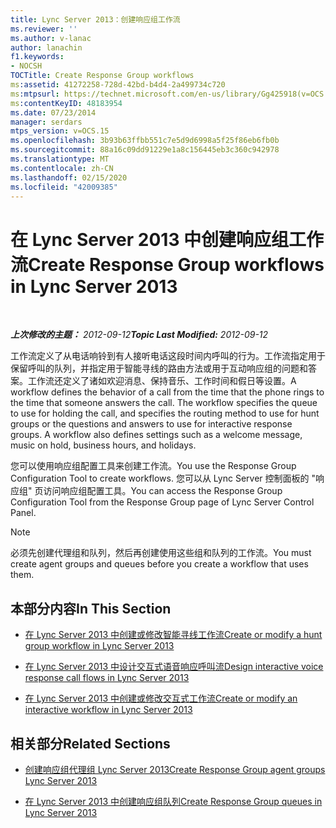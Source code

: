 ```yaml
---
title: Lync Server 2013：创建响应组工作流
ms.reviewer: ''
ms.author: v-lanac
author: lanachin
f1.keywords:
- NOCSH
TOCTitle: Create Response Group workflows
ms:assetid: 41272258-728d-42bd-b4d4-2a499734c720
ms:mtpsurl: https://technet.microsoft.com/en-us/library/Gg425918(v=OCS.15)
ms:contentKeyID: 48183954
ms.date: 07/23/2014
manager: serdars
mtps_version: v=OCS.15
ms.openlocfilehash: 3b93b63ffbb551c7e5d9d6998a5f25f86eb6fb0b
ms.sourcegitcommit: 88a16c09dd91229e1a8c156445eb3c360c942978
ms.translationtype: MT
ms.contentlocale: zh-CN
ms.lasthandoff: 02/15/2020
ms.locfileid: "42009385"
---
```

<div data-xmlns="http://www.w3.org/1999/xhtml">

<div class="topic" data-xmlns="http://www.w3.org/1999/xhtml" data-msxsl="urn:schemas-microsoft-com:xslt" data-cs="http://msdn.microsoft.com/">

<div data-asp="http://msdn2.microsoft.com/asp">

# <a name="create-response-group-workflows-in-lync-server-2013"></a><span data-ttu-id="9e986-102">在 Lync Server 2013 中创建响应组工作流</span><span class="sxs-lookup"><span data-stu-id="9e986-102">Create Response Group workflows in Lync Server 2013</span></span>

</div>

<div id="mainSection">

<div id="mainBody">

<span> </span>

<span data-ttu-id="9e986-103">_**上次修改的主题：** 2012-09-12_</span><span class="sxs-lookup"><span data-stu-id="9e986-103">_**Topic Last Modified:** 2012-09-12_</span></span>

<span data-ttu-id="9e986-p101">工作流定义了从电话响铃到有人接听电话这段时间内呼叫的行为。工作流指定用于保留呼叫的队列，并指定用于智能寻线的路由方法或用于互动响应组的问题和答案。工作流还定义了诸如欢迎消息、保持音乐、工作时间和假日等设置。</span><span class="sxs-lookup"><span data-stu-id="9e986-p101">A workflow defines the behavior of a call from the time that the phone rings to the time that someone answers the call. The workflow specifies the queue to use for holding the call, and specifies the routing method to use for hunt groups or the questions and answers to use for interactive response groups. A workflow also defines settings such as a welcome message, music on hold, business hours, and holidays.</span></span>

<span data-ttu-id="9e986-107">您可以使用响应组配置工具来创建工作流。</span><span class="sxs-lookup"><span data-stu-id="9e986-107">You use the Response Group Configuration Tool to create workflows.</span></span> <span data-ttu-id="9e986-108">您可以从 Lync Server 控制面板的 "响应组" 页访问响应组配置工具。</span><span class="sxs-lookup"><span data-stu-id="9e986-108">You can access the Response Group Configuration Tool from the Response Group page of Lync Server Control Panel.</span></span>

<div>


> [!NOTE]  
> <span data-ttu-id="9e986-109">必须先创建代理组和队列，然后再创建使用这些组和队列的工作流。</span><span class="sxs-lookup"><span data-stu-id="9e986-109">You must create agent groups and queues before you create a workflow that uses them.</span></span>



</div>

<div>

## <a name="in-this-section"></a><span data-ttu-id="9e986-110">本部分内容</span><span class="sxs-lookup"><span data-stu-id="9e986-110">In This Section</span></span>

  - [<span data-ttu-id="9e986-111">在 Lync Server 2013 中创建或修改智能寻线工作流</span><span class="sxs-lookup"><span data-stu-id="9e986-111">Create or modify a hunt group workflow in Lync Server 2013</span></span>](lync-server-2013-create-or-modify-a-hunt-group-workflow.md)

  - [<span data-ttu-id="9e986-112">在 Lync Server 2013 中设计交互式语音响应呼叫流</span><span class="sxs-lookup"><span data-stu-id="9e986-112">Design interactive voice response call flows in Lync Server 2013</span></span>](lync-server-2013-design-interactive-voice-response-call-flows.md)

  - [<span data-ttu-id="9e986-113">在 Lync Server 2013 中创建或修改交互式工作流</span><span class="sxs-lookup"><span data-stu-id="9e986-113">Create or modify an interactive workflow in Lync Server 2013</span></span>](lync-server-2013-create-or-modify-an-interactive-workflow.md)

</div>

<div>

## <a name="related-sections"></a><span data-ttu-id="9e986-114">相关部分</span><span class="sxs-lookup"><span data-stu-id="9e986-114">Related Sections</span></span>

  - [<span data-ttu-id="9e986-115">创建响应组代理组 Lync Server 2013</span><span class="sxs-lookup"><span data-stu-id="9e986-115">Create Response Group agent groups Lync Server 2013</span></span>](lync-server-2013-create-response-group-agent-groups.md)

  - [<span data-ttu-id="9e986-116">在 Lync Server 2013 中创建响应组队列</span><span class="sxs-lookup"><span data-stu-id="9e986-116">Create Response Group queues in Lync Server 2013</span></span>](lync-server-2013-create-response-group-queues.md)

</div>

</div>

<span> </span>

</div>

</div>

</div>

